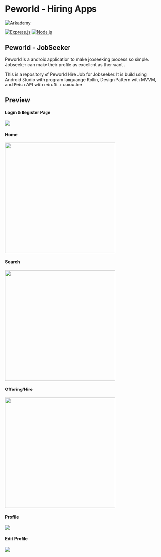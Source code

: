 # Peworld - Hiring Apps 

[![Arkademy](https://www.metranet.co.id/wp-content/uploads/2019/08/arkademy.png)](https://https://www.arkademy.com/)

[![Express.js](https://camo.githubusercontent.com/7cbc9dc51685ae8974c974e1a1f0f137ddc77caa/68747470733a2f2f696d672e736869656c64732e696f2f62616467652f457870726573732e6a732d342e782d6f72616e67652e7376673f7374796c653d726f756e6465642d737175617265)](https://expressjs.com/en/starter/installing.html) [![Node.js](https://camo.githubusercontent.com/e7f50cd316f69b3eb3d6b8796af1e894f1066493/68747470733a2f2f696d672e736869656c64732e696f2f62616467652f4e6f64652e6a732d762e31322e31332d677265656e2e7376673f7374796c653d726f756e6465642d737175617265)](https://nodejs.org/)


## Peworld - JobSeeker
Peworld is a android application to make jobseeking process so simple. Jobseeker can make their profile as excellent as ther want .

This is a repository of Peworld Hire Job for Jobseeker. It is build using Android Studio with program languange Kotlin, Design Pattern with MVVM, and Fetch API with retrofit + coroutine

## Preview
#### Login & Register Page
<img src="Screenshot/Logres.png">



#### Home 
<img src="Screenshot/Home.jpg" width="360">



#### Search
<img src="Screenshot/search.jpg"  width="360">



#### Offering/Hire
<img src="Screenshot/offering_hire.jpg" width="360">



#### Profile
<img src="Screenshot/Profile.png">



#### Edit Profile
<img src="Screenshot/EditProfile.png">
